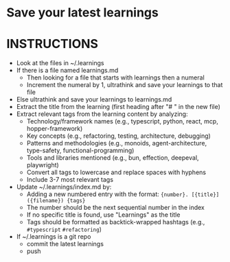 # Save your latest learnings

# INSTRUCTIONS

- Look at the files in ~/.learnings
- If there is a file named learnings.md
  - Then looking for a file that starts with learnings then a numeral
  - Increment the numeral by 1, ultrathink and save your learnings to that file
- Else ultrathink and save your learnings to learnings.md
- Extract the title from the learning (first heading after "# " in the new file)
- Extract relevant tags from the learning content by analyzing:
  - Technology/framework names (e.g., typescript, python, react, mcp, hopper-framework)
  - Key concepts (e.g., refactoring, testing, architecture, debugging)
  - Patterns and methodologies (e.g., monoids, agent-architecture, type-safety, functional-programming)
  - Tools and libraries mentioned (e.g., bun, effection, deepeval, playwright)
  - Convert all tags to lowercase and replace spaces with hyphens
  - Include 3-7 most relevant tags
- Update ~/.learnings/index.md by:
  - Adding a new numbered entry with the format: `{number}. [{title}]({filename}) {tags}`
  - The number should be the next sequential number in the index
  - If no specific title is found, use "Learnings" as the title
  - Tags should be formatted as backtick-wrapped hashtags (e.g., `#typescript` `#refactoring`)
- If ~/.learnings is a git repo
  - commit the latest learnings
  - push
